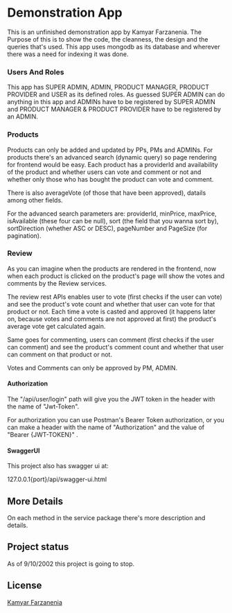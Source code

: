 # Demonstration App

This is an unfinished demonstration app by Kamyar Farzanenia. The Purpose of this is to show the code, the cleanness, the design and the queries that's used. This app uses mongodb as its database and wherever there was a need for indexing it was done.

### Users And Roles
This app has SUPER ADMIN, ADMIN, PRODUCT MANAGER, PRODUCT PROVIDER and USER as its defined roles. As guessed SUPER ADMIN can do anything in this app and ADMINs have to be registered by SUPER ADMIN and  PRODUCT MANAGER & PRODUCT PROVIDER have to be registered by an ADMIN.

### Products

Products can only be added and updated by PPs, PMs and ADMINs. For products there's an advanced search (dynamic query) so page rendering for frontend would be easy. Each product has a providerId and availability of the product and whether users can vote and comment or not and whether only those who has bought the product can vote and comment.

There is also averageVote (of those that have been approved), datails among other fields.

For the advanced search parameters are: providerId, minPrice, maxPrice, isAvailable (these four can be null), sort (the field that you wanna sort by), sortDirection (whether ASC or DESC), pageNumber and PageSize (for pagination).

### Review
As you can imagine when the products are rendered in the frontend, now when each product is clicked on the product's page will show the votes and comments by the Review services.

The review rest APIs enables user to vote (first checks if the user can vote) and see the product's vote count and whether that user can vote for that product or not. Each time a vote is casted and approved (it happens later on, because votes and comments are not approved at first) the product's average vote get calculated again.

Same goes for commenting, users can comment (first checks if the user can comment) and see the product's comment count and whether that user can comment on that product or not.

Votes and Comments can only be approved by PM, ADMIN.

#### Authorization
The "/api/user/login" path will give you the JWT token in the header with the name of
"Jwt-Token".

For authorization you can use Postman's Bearer Token authorization, 
or you can make a header with the name of "Authorization" 
and the value of "Bearer {JWT-TOKEN}" .

#### SwaggerUI
This project also has swagger ui at:

127.0.0.1{port}/api/swagger-ui.html

## More Details

On each method in the service package there's more description and details.

## Project status
As of 9/10/2002 this project is going to stop.


## License
[Kamyar Farzanenia](mailto:komyar.fn@gmail.com)